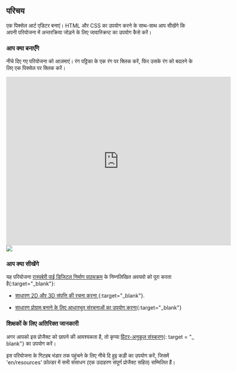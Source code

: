 ## परिचय

एक पिक्सेल आर्ट एडिटर बनाएं। HTML और CSS का उपयोग करने के साथ-साथ आप सीखेंगे कि अपनी परियोजना में अन्तरक्रिया जोड़ने के लिए जावास्क्रिप्ट का उपयोग कैसे करें।

### आप क्या बनाएँगे

नीचे दिए गए परियोजना को आज़माएं। रंग पट्टिका के एक रंग पर क्लिक करें, फिर उसके रंग को बदलने के लिए एक पिक्सेल पर क्लिक करें।

<div class="trinket">
  <iframe src="https://trinket.io/embed/html/0e102a306b?outputOnly=true&start=result" width="600" height="450" frameborder="0" marginwidth="0" marginheight="0" allowfullscreen>
  </iframe>
  <img src="images/pixel-art-final.png">
</div>

### आप क्या सीखेंगे

यह परियोजना [रास्पबेरी पाई डिजिटल निर्माण पाठ्यक्रम](http://rpf.io/curriculum) के निम्नलिखित अवयवो को पूरा करता है{:target="_blank"}:

+ [साधारण 2D और 3D संपत्ति की रचना करना ](https://www.raspberrypi.org/curriculum/design/creator){:target="_blank"}.

+ [साधारण प्रोग्राम बनाने के लिए आधारभूत संरचनाओं का उपयोग करना](https://www.raspberrypi.org/curriculum/programming/creator){:target="_blank"}

### शिक्षकों के लिए अतिरिक्त जानकारी

अगर आपको इस प्रोजैक्ट को छापने की आवश्यकता है, तो कृप्या [प्रिंटर-अनुकूल संस्करण](https://projects.raspberrypi.org/en/projects/pixel-art/print){: target = "_ blank"} का उपयोग करें।

इस परियोजना के गिटहब भंडार तक पहुंचने के लिए नीचे दि हुइ कड़ी का उपयोग करें, जिसमें 'en/resources' फ़ोल्डर में सभी संसाधन (एक उदाहरण संपूर्ण प्रोजैक्ट सहित) सम्मिलित हैं।